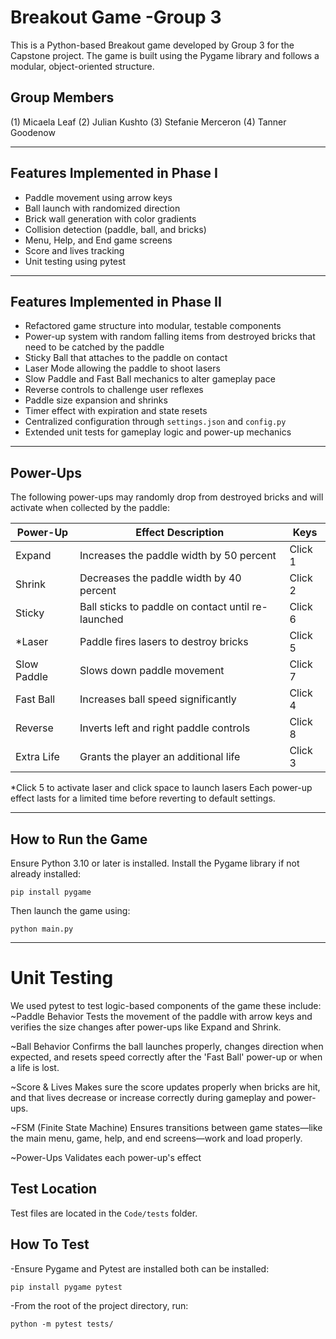 # Breakout Game -Group 3
This is a Python-based Breakout game developed by Group 3 for the Capstone project. The game is built using the Pygame library and follows a modular, object-oriented structure.

## Group Members
(1) Micaela Leaf       (2) Julian Kushto
(3) Stefanie Merceron  (4) Tanner Goodenow

---

## Features Implemented in Phase I
- Paddle movement using arrow keys
- Ball launch with randomized direction
- Brick wall generation with color gradients
- Collision detection (paddle, ball, and bricks)
- Menu, Help, and End game screens
- Score and lives tracking
- Unit testing using pytest
---

## Features Implemented in Phase II
- Refactored game structure into modular, testable components
- Power-up system with random falling items from destroyed bricks that need to be catched by the paddle
- Sticky Ball that attaches to the paddle on contact
- Laser Mode allowing the paddle to shoot lasers
- Slow Paddle and Fast Ball mechanics to alter gameplay pace
- Reverse controls to challenge user reflexes
- Paddle size expansion and shrinks
- Timer effect with expiration and state resets
- Centralized configuration through `settings.json` and `config.py`
- Extended unit tests for gameplay logic and power-up mechanics

---

## Power-Ups

The following power-ups may randomly drop from destroyed bricks and will activate when collected by the paddle:

| Power-Up        | Effect Description                                  | Keys     |
|-----------------|-----------------------------------------------------|----------|
| Expand          | Increases the paddle width by 50 percent            | Click 1  |
| Shrink          | Decreases the paddle width by 40 percent            | Click 2  |
| Sticky          | Ball sticks to paddle on contact until re-launched  | Click 6  |
|*Laser           | Paddle fires lasers to destroy bricks               | Click 5  | 
| Slow Paddle     | Slows down paddle movement                          | Click 7  |
| Fast Ball       | Increases ball speed significantly                  | Click 4  |
| Reverse         | Inverts left and right paddle controls              | Click 8  |
| Extra Life      | Grants the player an additional life                | Click 3  |

*Click 5 to activate laser and click space to launch lasers
Each power-up effect lasts for a limited time before reverting to default settings.

---

## How to Run the Game

Ensure Python 3.10 or later is installed. Install the Pygame library if not already installed:

```
pip install pygame
```

Then launch the game using:

```
python main.py
```
---

# Unit Testing
We used pytest to test logic-based components of the game these include:
~Paddle Behavior
 Tests the movement of the paddle with arrow keys and verifies the size changes after power-ups like Expand and Shrink.

~Ball Behavior
 Confirms the ball launches properly, changes direction when expected, and resets speed correctly after the 'Fast Ball' power-up or when a life is lost.

~Score & Lives 
 Makes sure the score updates properly when bricks are hit, and that lives decrease or increase correctly during gameplay and power-ups.

~FSM (Finite State Machine)
 Ensures transitions between game states—like the main menu, game, help, and end screens—work and load properly.

~Power-Ups
Validates each power-up's effect

## Test Location
Test files are located in the `Code/tests` folder. 

## How To Test 
-Ensure Pygame and Pytest are installed both can be installed: 
```
pip install pygame pytest
```
-From the root of the project directory, run:
```
python -m pytest tests/
```
